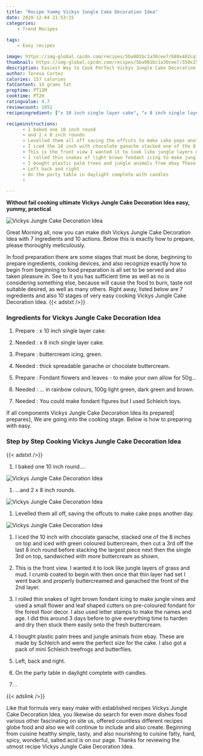 ```yaml
---
title: "Recipe Yummy Vickys Jungle Cake Decoration Idea"
date: 2020-12-04 21:53:15
categories:
    - Trend Recipes
    
tags:
    - Easy recipes

image: https://img-global.cpcdn.com/recipes/5ba901bc1a30cee7/680x482cq70/vickys-jungle-cake-decoration-idea-recipe-main-photo.jpg
thumbnail: https://img-global.cpcdn.com/recipes/5ba901bc1a30cee7/350x250cq70/vickys-jungle-cake-decoration-idea-recipe-main-photo.jpg
description: Easiest Way to Cook Perfect Vickys Jungle Cake Decoration Idea with 7 ingredients and 10 stages of easy cooking.
author: Teresa Cortez
calories: 157 calories
fatContent: 14 grams fat
preptime: PT13M
cooktime: PT2H
ratingvalue: 4.7
reviewcount: 1051
recipeingredient: ["x 10 inch single layer cake", "x 8 inch single layer cake", "buttercream icing green", "thick spreadable ganache or chocolate buttercream", "Fondant flowers and leaves  to make your own allow for 50g", " in rainbow colours 100g light green dark green and brown", "You could make fondant figures but I used Schleich toys"]

recipeinstructions: 
      - I baked one 10 inch round 
      - and 2 x 8 inch rounds 
      - Levelled them all off saving the offcuts to make cake pops another day 
      - I iced the 10 inch with chocolate ganache stacked one of the 8 inches on top and iced with green coloured buttercream then cut a 3rd off the last 8 inch round before stacking the largest piece next then the single 3rd on top sandwiched with more buttercream as shown 
      - This is the front view I wanted it to look like jungle layers of grass and mud I crumb coated to begin with then once that thin layer had set I went back and properly buttercreamed and ganached the front of the 2nd layer 
      - I rolled thin snakes of light brown fondant icing to make jungle vines and used a small flower and leaf shaped cutters on precoloured fondant for the forest floor decor I also used letter stamps to make the names and age I did this around 3 days before to give everything time to harden and dry then stuck them easily onto the fresh buttercream 
      - I bought plastic palm trees and jungle animals from ebay These are made by Schleich and were the perfect size for the cake I also got a pack of mini Schleich treefrogs and butterflies 
      - Left back and right 
      - On the party table in daylight complete with candles 
      - 

---
```




**Without fail cooking ultimate Vickys Jungle Cake Decoration Idea easy, yummy, practical**. 


![Vickys Jungle Cake Decoration Idea](https://img-global.cpcdn.com/recipes/5ba901bc1a30cee7/680x482cq70/vickys-jungle-cake-decoration-idea-recipe-main-photo.jpg "Vickys Jungle Cake Decoration Idea")




Great Morning all, now you can make dish Vickys Jungle Cake Decoration Idea with 7 ingredients and 10 actions. Below this is exactly how to prepare, please thoroughly meticulously.

In food preparation there are some stages that must be done, beginning to prepare ingredients, cooking devices, and also recognize exactly how to begin from beginning to food preparation is all set to be served and also taken pleasure in. See to it you has sufficient time as well as no is considering something else, because will cause the food to burn, taste not suitable desired, as well as many others. Right away, listed below are 7 ingredients and also 10 stages of very easy cooking Vickys Jungle Cake Decoration Idea.
{{< adstxt />}}

### Ingredients for Vickys Jungle Cake Decoration Idea


1. Prepare  : x 10 inch single layer cake.

1. Needed  : x 8 inch single layer cake.

1. Prepare  : buttercream icing, green.

1. Needed  : thick spreadable ganache or chocolate buttercream.

1. Prepare  : Fondant flowers and leaves - to make your own allow for 50g...

1. Needed  : ... in rainbow colours, 100g light green, dark green and brown.

1. Needed  : You could make fondant figures but I used Schleich toys.



If all components Vickys Jungle Cake Decoration Idea its prepared| prepares}, We are going into the cooking stage. Below is how to preparing with easy.

### Step by Step Cooking Vickys Jungle Cake Decoration Idea

{{< adstxt />}}


1. I baked one 10 inch round....



![Vickys Jungle Cake Decoration Idea](https://img-global.cpcdn.com/steps/b8f1228476a03a5c/160x128cq70/vickys-jungle-cake-decoration-idea-recipe-step-1-photo.jpg" "Vickys Jungle Cake Decoration Idea")



1. ...and 2 x 8 inch rounds.



![Vickys Jungle Cake Decoration Idea](https://img-global.cpcdn.com/steps/49c8b6d8bbc43304/160x128cq70/vickys-jungle-cake-decoration-idea-recipe-step-2-photo.jpg" "Vickys Jungle Cake Decoration Idea")



1. Levelled them all off, saving the offcuts to make cake pops another day.



![Vickys Jungle Cake Decoration Idea](https://img-global.cpcdn.com/steps/f480840c599b0f14/160x128cq70/vickys-jungle-cake-decoration-idea-recipe-step-3-photo.jpg" "Vickys Jungle Cake Decoration Idea")



1. I iced the 10 inch with chocolate ganache, stacked one of the 8 inches on top and iced with green coloured buttercream, then cut a 3rd off the last 8 inch round before stacking the largest piece next then the single 3rd on top, sandwiched with more buttercream as shown.



1. This is the front view. I wanted it to look like jungle layers of grass and mud. I crumb coated to begin with then once that thin layer had set I went back and properly buttercreamed and ganached the front of the 2nd layer.



1. I rolled thin snakes of light brown fondant icing to make jungle vines and used a small flower and leaf shaped cutters on pre-coloured fondant for the forest floor decor. I also used letter stamps to make the names and age. I did this around 3 days before to give everything time to harden and dry then stuck them easily onto the fresh buttercream.



1. I bought plastic palm trees and jungle animals from ebay. These are made by Schleich and were the perfect size for the cake. I also got a pack of mini Schleich treefrogs and butterflies.



1. Left, back and right.



1. On the party table in daylight complete with candles.



1. .





{{< adslink />}}

Like that formula very easy make with established recipes Vickys Jungle Cake Decoration Idea, you likewise do search for even more dishes food various other fascinating on site us, offered countless different recipes globe food and also we will continue to include and also create. Beginning from cuisine healthy simple, tasty, and also nourishing to cuisine fatty, hard, spicy, wonderful, salted acid is on our page. Thanks for reviewing the utmost recipe Vickys Jungle Cake Decoration Idea.
